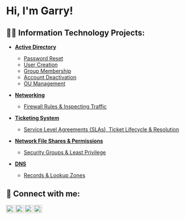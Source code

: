 <h1>Hi, I'm Garry! <br/></h1>

<h2>👨‍💻 Information Technology Projects:</h2>

- <b>[Active Directory](https://github.com/garrynwong/active-directory)</b>
  - [Password Reset](https://github.com/garrynwong/Password-Reset)
  - [User Creation](https://github.com/garrynwong/ad-user-generation)
  - [Group Membership](https://github.com/garrynwong/group-membership)
  - [Account Deactivation](https://github.com/garrynwong/account-deactivation)
  - [OU Management](https://github.com/garrynwong/ou-management)
 
- <b>[Networking](https://github.com/garrynwong/networking)</b>
  - [Firewall Rules & Inspecting Traffic](https://github.com/garrynwong/Firewall-Rules)
 
- <b>[Ticketing System](https://github.com/garrynwong/ticketing-system)</b>
  - [Service Level Agreements (SLAs), Ticket Lifecycle & Resolution](https://github.com/garrynwong/service-level-agreements-ticket-lifecycle-and-resolution)
 
- <b>[Network File Shares & Permissions](https://github.com/garrynwong/Network-File-Shares-Permissions)</b>
  - [Security Groups & Least Privilege](https://github.com/garrynwong/Security-Groups-Least-Privilege)
 
- <b>[DNS](https://github.com/garrynwong/DNS)</b>
  - [Records & Lookup Zones](https://github.com/garrynwong/Records-Lookup-Zones)

<h2> 🤳 Connect with me:</h2>

[<img align="left" alt="JoshMadakor | YouTube" width="22px" src="https://cdn.jsdelivr.net/npm/simple-icons@v3/icons/youtube.svg" />][youtube]
[<img align="left" alt="JoshMadakor | Twitter" width="22px" src="https://cdn.jsdelivr.net/npm/simple-icons@v3/icons/twitter.svg" />][twitter]
[<img align="left" alt="JoshMadakor | LinkedIn" width="22px" src="https://cdn.jsdelivr.net/npm/simple-icons@v3/icons/linkedin.svg" />][linkedin]
[<img align="left" alt="JoshMadakor | Instagram" width="22px" src="https://cdn.jsdelivr.net/npm/simple-icons@v3/icons/instagram.svg" />][instagram]

[twitter]: https://twitter.com/
[youtube]: https://www.youtube.com/
[instagram]: https://www.instagram.com
[linkedin]: https://linkedin.com

<!--
**joshmadakor1/joshmadakor1** is a ✨ _special_ ✨ repository because its `README.md` (this file) appears on your GitHub profile.

Here are some ideas to get you started:

- 🔭 I’m currently working on ...
- 🌱 I’m currently learning ...
- 👯 I’m looking to collaborate on ...
- 🤔 I’m looking for help with ...
- 💬 Ask me about ...
- 📫 How to reach me: ...
- 😄 Pronouns: ...
- ⚡ Fun fact: ...
-->

